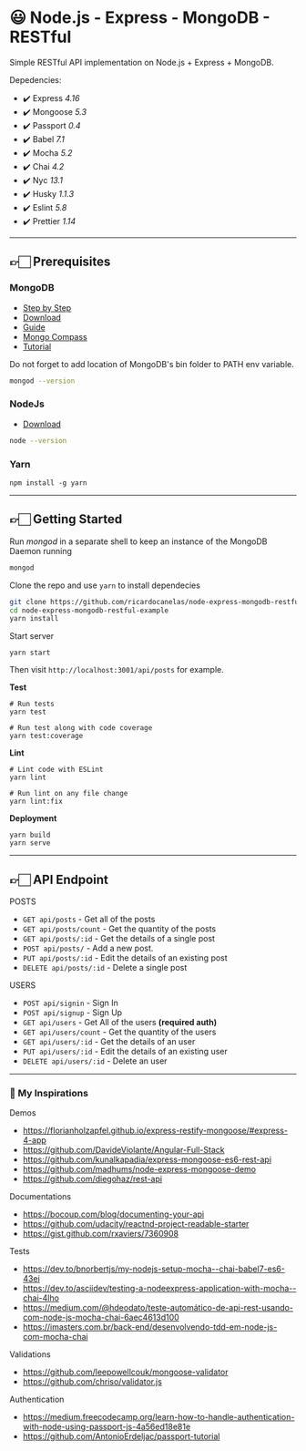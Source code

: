 # 😃 Node.js - Express - MongoDB - RESTful

Simple RESTful API implementation on Node.js + Express + MongoDB.

Depedencies:

- ✔️ Express *4.16*
- ✔️ Mongoose *5.3*
- ✔️ Passport *0.4*
- ✔️ Babel *7.1*
- ✔️ Mocha *5.2*
- ✔️ Chai *4.2*
- ✔️ Nyc *13.1*
- ✔️ Husky *1.1.3*
- ✔️ Eslint *5.8*
- ✔️ Prettier *1.14*

---

## 👉🏻 Prerequisites

### MongoDB

- [Step by Step](https://docs.mongodb.com/manual/administration/install-community/)
- [Download](https://www.mongodb.com/download-center/community)
- [Guide](https://mongoosejs.com/docs/guide.html)
- [Mongo Compass](https://www.mongodb.com/products/compass)
- [Tutorial](https://developer.mozilla.org/en-US/docs/Learn/Server-side/Express_Nodejs/mongoose)

Do not forget to add location of MongoDB's bin folder to PATH env variable.

```bash
mongod --version
```

### NodeJs

- [Download](https://nodejs.org/en/)

```bash
node --version
```

### Yarn

```
npm install -g yarn
```

---

## 👉🏻 Getting Started

Run *mongod* in a separate shell to keep an instance of the MongoDB Daemon running

```bash
mongod
```

Clone the repo and use `yarn` to install dependecies

```bash
git clone https://github.com/ricardocanelas/node-express-mongodb-restful-example
cd node-express-mongodb-restful-example
yarn install
```

Start server

```
yarn start
```

Then visit `http://localhost:3001/api/posts` for example.

**Test**

```
# Run tests
yarn test

# Run test along with code coverage
yarn test:coverage
```

**Lint**

```
# Lint code with ESLint
yarn lint

# Run lint on any file change
yarn lint:fix
```

**Deployment**

```
yarn build
yarn serve
```

---

## 👉🏻 API Endpoint

POSTS

* `GET api/posts` - Get all of the posts
* `GET api/posts/count` - Get the quantity of the posts
* `GET api/posts/:id` - Get the details of a single post
* `POST api/posts/` - Add a new post.
* `PUT api/posts/:id` - Edit the details of an existing post
* `DELETE api/posts/:id` - Delete a single post

USERS

* `POST api/signin` - Sign In
* `POST api/signup` - Sign Up
* `GET api/users` - Get All of the users **(required auth)**
* `GET api/users/count` - Get the quantity of the users
* `GET api/users/:id` -  Get the details of an user
* `PUT api/users/:id` - Edit the details of an existing user
* `DELETE api/users/:id` - Delete an user

---

### 👏 My Inspirations


Demos

- https://florianholzapfel.github.io/express-restify-mongoose/#express-4-app
- https://github.com/DavideViolante/Angular-Full-Stack
- https://github.com/kunalkapadia/express-mongoose-es6-rest-api
- https://github.com/madhums/node-express-mongoose-demo
- https://github.com/diegohaz/rest-api

Documentations

- https://bocoup.com/blog/documenting-your-api
- https://github.com/udacity/reactnd-project-readable-starter
- https://gist.github.com/rxaviers/7360908

Tests

- https://dev.to/bnorbertjs/my-nodejs-setup-mocha--chai-babel7-es6-43ei
- https://dev.to/asciidev/testing-a-nodeexpress-application-with-mocha--chai-4lho
- https://medium.com/@hdeodato/teste-automático-de-api-rest-usando-com-node-js-mocha-chai-6aec4613d100
- https://imasters.com.br/back-end/desenvolvendo-tdd-em-node-js-com-mocha-chai

Validations

- https://github.com/leepowellcouk/mongoose-validator
- https://github.com/chriso/validator.js


Authentication

- https://medium.freecodecamp.org/learn-how-to-handle-authentication-with-node-using-passport-js-4a56ed18e81e
- https://github.com/AntonioErdeljac/passport-tutorial